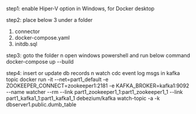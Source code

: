 step1:
enable Hiper-V option in Windows, for Docker desktop

step2:
place below 3 under a folder
1. connector
2. docker-compose.yaml
3. initdb.sql

step3:
goto the folder n open windows powershell and run below command
docker-compose up --build

step4: insert or update db records n watch cdc event log msgs in kafka topic
docker run -it --net=part1_default -e ZOOKEEPER_CONNECT=zookeeper1:2181 -e KAFKA_BROKER=kafka1:9092 --name watcher --rm --link part1_zookeeper1_1:part1_zookeeper1_1 --link part1_kafka1_1:part1_kafka1_1 debezium/kafka watch-topic -a -k dbserver1.public.dumb_table
